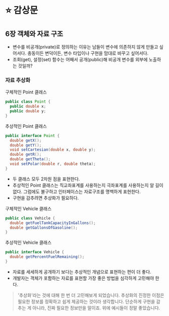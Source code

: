 # ⭐ 감상문

## 6장 객체와 자료 구조

- 변수를 비공개(private)로 정의하는 이유는 남들이 변수에 의존하지 않게 만들고 싶어서다. 충동이든 변덕이든, 변수 타입이나 구현을 맘대로 바꾸고 싶어서다.
- 조회(get), 설정(set) 함수는 어째서 공개(public)해 비공개 변수를 외부에 노출하는 것일까?

### 자료 추상화

구체적인 Point 클래스

```java
public class Point {
  public double x;
  public double y;
}
```

추상적인 Point 클래스

```java
public interface Point {
  double getX();
  double getY();
  void setCartesian(double x, double y);
  double getR();
  double getTheta();
  void setPolar(double r, double theta);
}
```

- 두 클래스 모두 2차원 점을 표현한다.
- 추상적인 Point 클래스는 직교좌표계를 사용하는지 극좌표계를 사용하는지 알 길이 없다. 그럼에도 불구하고 인터페이스는 자료구조를 명백하게 표현한다.
- 구현을 감추려면 추상화가 필요하다.

구체적인 Vehicle 클래스

```java
public class Vehicle {
  double getFuelTankCapacityInGallons();
  double getGallonsOfGasoline();
}
```

추상적인 Vehicle 클래스

```java
public interface Vehicle {
  double getPercentFuelRemaining();
}
```

- 자료를 세세하게 공개하기 보다는 추상적인 개념으로 표현하는 편이 더 좋다.
- 개발자는 객체가 포함하는 자료를 표현할 가장 좋은 방법을 심각하게 고민해야 한다.

> '추상화'라는 것에 대해 한 번 더 고민해보게 되었습니다. 추상화의 진정한 이점은 필요한 정보를 정확하고 쉽게 제공하는 것이라 생각합니다. 단순하게 구현을 감추는 게 아니라, 진짜 필요한 정보만을 말이죠. 위에 예시들이 정말 좋았습니다.
